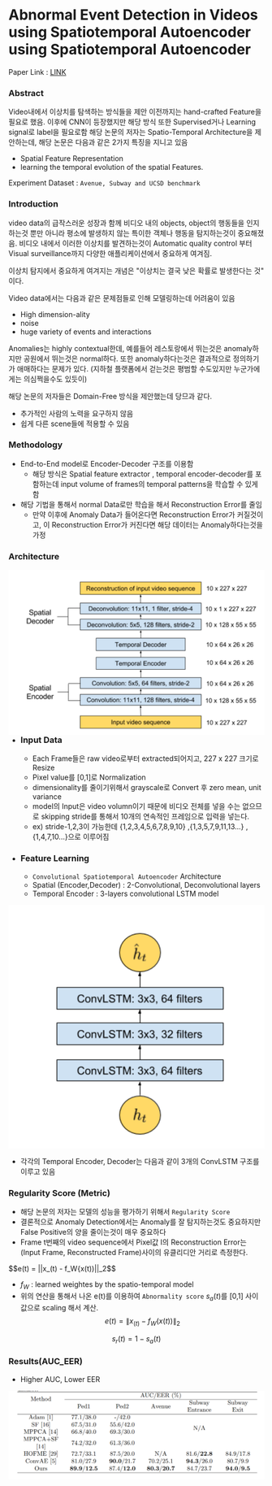 # Abnormal Event Detection in Videos using Spatiotemporal Autoencoder using Spatiotemporal Autoencoder
Paper Link : [LINK](https://arxiv.org/pdf/1701.01546.pdf)

### Abstract 
Video내에서 이상치를 탐색하는 방식들을 제안
이전까지는 hand-crafted Feature을 필요로 했음. 이후에 CNN이 등장했지만 해당 방식 또한 Supervised거나 Learning signal로 label을 필요로함
해당 논문의 저자는 Spatio-Temporal Architecture을 제안하는데, 해당 논문은 다음과 같은 2가지 특징을 지니고 있음
- Spatial Feature Representation
- learning the temporal evolution of the spatial Features.

Experiment Dataset : ```Avenue, Subway and UCSD benchmark```



### Introduction
video data의 급작스러운 성장과 함께 비디오 내의 objects, object의 행동들을 인지하는것 뿐만 아니라 평소에 발생하지 않는 특이한 객체나 행동을 탐지하는것이 중요해졌음.
비디오 내에서 이러한 이상치를 발견하는것이 Automatic quality control 부터 Visual surveillance까지 다양한 애플리케이션에서 중요하게 여겨짐.

이상치 탐지에서 중요하게 여겨지는 개념은 "이상치는 결국 낮은 확률로 발생한다는 것" 이다.

Video data에서는 다음과 같은 문제점들로 인해 모델링하는데 어려움이 있음
- High dimension-ality
- noise
- huge variety of events and interactions

Anomalies는 highly contextual한데, 예를들어 레스토랑에서 뛰는것은 anomaly하지만 공원에서 뛰는것은 normal하다.
또한 anomaly하다는것은 결과적으로 정의하기가 애매하다는 문제가 있다. (지하철 플랫폼에서 걷는것은 평범할 수도있지만 누군가에게는 의심쩍을수도 있듯이)

해당 논문의 저자들은 Domain-Free 방식을 제안했는데 당므과 같다.
- 추가적인 사람의 노력을 요구하지 않음
- 쉽게 다른 scene들에 적용할 수 있음




### Methodology
- End-to-End model로 Encoder-Decoder 구조를 이용함
  - 해당 방식은 Spatial feature extractor , temporal encoder-decoder를 포함하는데 input volume of frames의 temporal patterns을 학습할 수 있게함
- 해당 기법을 통해서 normal Data로만 학습을 해서 Reconstruction Error를 줄임
  - 만약 이후에 Anomaly Data가 들어온다면 Reconstruction Error가 커질것이고, 이 Reconstruction Error가 커진다면 해당 데이터는 Anomaly하다는것을 가정


### Architecture
<p>
  <img src='Architecture.png' , align='left'>
</p>

- ### Input Data
  - Each Frame들은 raw video로부터 extracted되어지고, 227 x 227 크기로 Resize
  - Pixel value를 [0,1]로 Normalization
  - dimensionality를 줄이기위해서 grayscale로 Convert 후 zero mean, unit variance
  - model의 Input은 video volumn이기 때문에 비디오 전체를 넣을 수는 없으므로 skipping stride를 통해서 10개의 연속적인 프레임으로 입력을 넣는다.
  - ex) stride-1,2,3이 가능한데 {1,2,3,4,5,6,7,8,9,10} ,{1,3,5,7,9,11,13...} , {1,4,7,10...}으로 이루어짐
 
- ### Feature Learning
  - ```Convolutional Spatiotemporal Autoencoder``` Architecture
  - Spatial (Encoder,Decoder) : 2-Convolutional, Deconvolutional layers
  - Temporal Encoder : 3-layers convolutional LSTM model

<p>
  <img src='Temporal.png', align='center'>
</p>


- 각각의 Temporal Encoder, Decoder는 다음과 같이 3개의 ConvLSTM 구조를 이루고 있음



### Regularity Score (Metric)

- 해당 논문의 저자는 모델의 성능을 평가하기 위해서 ```Regularity Score```
- 결론적으로 Anomaly Detection에서는 Anomaly를 잘 탐지하는것도 중요하지만 False Positive의 양을 줄이는것이 매우 중요하다
- Frame t번째의 video sequence에서 Pixel값 I의 Reconstruction Error는 (Input Frame, Reconstructed Frame)사이의 유클리디안 거리로 측정한다.

$$e(t) = ||x_(t) - f_W{x(t))||_2$$

- $f_W$ : learned weightes by the spatio-temporal model
- 위의 연산을 통해서 나온 e(t)를 이용하여 ```Abnormality score``` $s_a(t)$를 [0,1] 사이 값으로 scaling 해서 계산.
$$e(t) = \|x_{(t)} - f_W(x(t))\|_2$$
  

$$s_r(t) = 1 - s_a(t)$$

### Results(AUC_EER)
- Higher AUC, Lower EER
<p>
  <img src='AUC_EER.png', align='center'>
</p>
